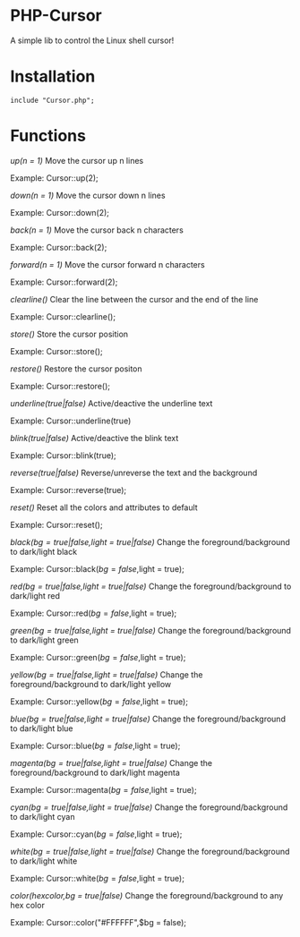 # PHP-Cursor
A simple lib to control the Linux shell cursor!
# Installation
<code>include "Cursor.php";</code>
# Functions
<i>up(n = 1)</i>
Move the cursor up n lines

Example: Cursor::up(2);

<i>down(n = 1)</i>
Move the cursor down n lines

Example: Cursor::down(2);

<i>back(n = 1)</i>
Move the cursor back n characters

Example: Cursor::back(2);

<i>forward(n = 1)</i>
Move the cursor forward n characters

Example: Cursor::forward(2);

<i>clearline()</i>
Clear the line between the cursor and the end of the line

Example: Cursor::clearline();

<i>store()</i>
Store the cursor position

Example: Cursor::store();

<i>restore()</i>
Restore the cursor positon

Example: Cursor::restore();

<i>underline(true|false)</i>
Active/deactive the underline text

Example: Cursor::underline(true)

<i>blink(true|false)</i>
Active/deactive the blink text

Example: Cursor::blink(true);

<i>reverse(true|false)</i>
Reverse/unreverse the text and the background

Example: Cursor::reverse(true);

<i>reset()</i>
Reset all the colors and attributes to default

Example: Cursor::reset();

<i>black($bg = true|false,$light = true|false)</i>
Change the foreground/background to dark/light black

Example: Cursor::black($bg = false,$light = true);

<i>red($bg = true|false,$light = true|false)</i>
Change the foreground/background to dark/light red

Example: Cursor::red($bg = false,$light = true);

<i>green($bg = true|false,$light = true|false)</i>
Change the foreground/background to dark/light green

Example: Cursor::green($bg = false,$light = true);

<i>yellow($bg = true|false,$light = true|false)</i>
Change the foreground/background to dark/light yellow

Example: Cursor::yellow($bg = false,$light = true);

<i>blue($bg = true|false,$light = true|false)</i>
Change the foreground/background to dark/light blue

Example: Cursor::blue($bg = false,$light = true);

<i>magenta($bg = true|false,$light = true|false)</i>
Change the foreground/background to dark/light magenta

Example: Cursor::magenta($bg = false,$light = true);

<i>cyan($bg = true|false,$light = true|false)</i>
Change the foreground/background to dark/light cyan

Example: Cursor::cyan($bg = false,$light = true);

<i>white($bg = true|false,$light = true|false)</i>
Change the foreground/background to dark/light white

Example: Cursor::white($bg = false,$light = true);

<i>color($hexcolor,$bg = true|false)</i>
Change the foreground/background to any hex color

Example: Cursor::color("#FFFFFF",$bg = false);

